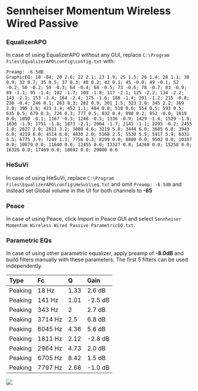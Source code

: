 # Sennheiser Momentum Wireless Wired Passive

### EqualizerAPO
In case of using EqualizerAPO without any GUI, replace `C:\Program Files\EqualizerAPO\config\config.txt`
with:
```
Preamp: -6.5dB
GraphicEQ: 10 -84; 20 2.6; 22 2.1; 23 1.9; 25 1.5; 26 1.4; 28 1.1; 30 0.9; 32 0.7; 35 0.5; 37 0.3; 40 0.2; 42 0.1; 45 -0.0; 49 -0.1; 52 -0.2; 56 -0.2; 59 -0.3; 64 -0.4; 68 -0.5; 73 -0.6; 78 -0.7; 83 -0.9; 89 -1.1; 95 -1.4; 102 -1.7; 109 -1.8; 117 -2.1; 125 -2.2; 134 -2.2; 143 -2.1; 153 -2.4; 164 -2.4; 175 -1.6; 188 -1.4; 201 -1.2; 215 -0.8; 230 -0.4; 246 0.1; 263 0.3; 282 0.9; 301 1.5; 323 2.0; 345 2.2; 369 2.0; 395 1.6; 423 1.4; 452 1.1; 484 0.8; 518 0.6; 554 0.5; 593 0.5; 635 0.5; 679 0.3; 726 0.3; 777 0.5; 832 0.4; 890 0.2; 952 -0.0; 1019 0.0; 1090 -0.1; 1167 -0.3; 1248 -0.5; 1336 -0.9; 1429 -1.4; 1529 -1.8; 1636 -1.9; 1751 -1.8; 1873 -2.1; 2004 -1.7; 2145 -1.1; 2295 -0.2; 2455 1.0; 2627 2.0; 2811 3.2; 3008 4.6; 3219 5.8; 3444 6.0; 3685 6.0; 3943 6.0; 4219 6.0; 4514 6.0; 4830 2.0; 5168 2.5; 5530 5.5; 5917 5.9; 6331 5.5; 6775 3.9; 7249 1.3; 7756 0.3; 8299 0.0; 8880 0.0; 9502 0.0; 10167 0.0; 10879 0.0; 11640 0.0; 12455 0.0; 13327 0.0; 14260 0.0; 15258 0.0; 16326 0.0; 17469 0.0; 18692 0.0; 20000 0.0
```

### HeSuVi
In case of using HeSuVi, replace `C:\Program Files\EqualizerAPO\config\HeSuVi\eq.txt` and omit `Preamp:
-6.5dB` and instead set Global volume in the UI for both channels to **-65**

### Peace
In case of using Peace, click *Import* in Peace GUI and select `Sennheiser Momentum Wireless Wired Passive ParametricEQ.txt`.

### Parametric EQs
In case of using other parametric equalizer, apply preamp of **-8.0dB** and build filters manually with
these parameters. The first 5 filters can be used independently.

| Type    | Fc      |    Q | Gain    |
|:--------|:--------|:-----|:--------|
| Peaking | 18 Hz   | 1.33 | 2.6 dB  |
| Peaking | 141 Hz  | 1.01 | -2.5 dB |
| Peaking | 343 Hz  | 2    | 2.7 dB  |
| Peaking | 3714 Hz | 2.5  | 6.8 dB  |
| Peaking | 6045 Hz | 4.36 | 5.6 dB  |
| Peaking | 1811 Hz | 2.12 | -2.8 dB |
| Peaking | 2964 Hz | 4.73 | 2.0 dB  |
| Peaking | 6705 Hz | 8.42 | 1.5 dB  |
| Peaking | 7797 Hz | 2.68 | -1.0 dB |

![](https://raw.githubusercontent.com/jaakkopasanen/AutoEq/master/results/innerfidelity/sbaf-serious/Sennheiser%20Momentum%20Wireless%20Wired%20Passive/Sennheiser%20Momentum%20Wireless%20Wired%20Passive.png)